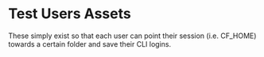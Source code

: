 # Test Users Assets

These simply exist so that each user can point their session (i.e. CF_HOME) towards a certain folder and save their CLI logins.
